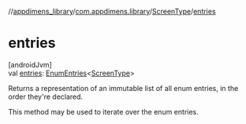 //[appdimens_library](../../../index.md)/[com.appdimens.library](../index.md)/[ScreenType](index.md)/[entries](entries.md)

# entries

[androidJvm]\
val [entries](entries.md): [EnumEntries](https://kotlinlang.org/api/core/kotlin-stdlib/kotlin.enums/-enum-entries/index.html)&lt;[ScreenType](index.md)&gt;

Returns a representation of an immutable list of all enum entries, in the order they're declared.

This method may be used to iterate over the enum entries.